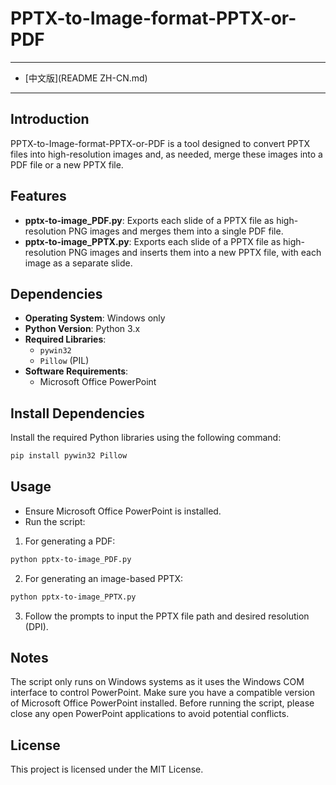# PPTX-to-Image-format-PPTX-or-PDF
---
- [中文版](README ZH-CN.md)
---

## Introduction

PPTX-to-Image-format-PPTX-or-PDF is a tool designed to convert PPTX files into high-resolution images and, as needed, merge these images into a PDF file or a new PPTX file.

## Features

- **pptx-to-image_PDF.py**: Exports each slide of a PPTX file as high-resolution PNG images and merges them into a single PDF file.
- **pptx-to-image_PPTX.py**: Exports each slide of a PPTX file as high-resolution PNG images and inserts them into a new PPTX file, with each image as a separate slide.

## Dependencies

- **Operating System**: Windows only
- **Python Version**: Python 3.x
- **Required Libraries**:
  - `pywin32`
  - `Pillow` (PIL)
- **Software Requirements**:
  - Microsoft Office PowerPoint

## Install Dependencies

Install the required Python libraries using the following command:

```Bash
pip install pywin32 Pillow
```

## Usage
- Ensure Microsoft Office PowerPoint is installed.
- Run the script:

1. For generating a PDF:
```Bash
python pptx-to-image_PDF.py
```

2. For generating an image-based PPTX:
```Bash
python pptx-to-image_PPTX.py
```
3. Follow the prompts to input the PPTX file path and desired resolution (DPI).

## Notes
The script only runs on Windows systems as it uses the Windows COM interface to control PowerPoint.
Make sure you have a compatible version of Microsoft Office PowerPoint installed.
Before running the script, please close any open PowerPoint applications to avoid potential conflicts.

## License
This project is licensed under the MIT License.
